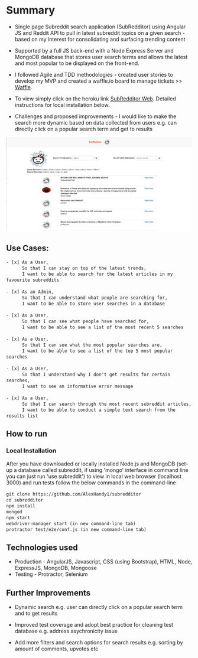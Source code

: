 Summary
=================

* Single page Subreddit search application (SubRedditor) using Angular JS and Reddit API to pull in latest subreddit topics on a given search - based on my interest for consolidating and surfacing trending content

* Supported by a full JS back-end with a Node Express Server and MongoDB database that stores user search terms and allows the latest and most popular to be displayed on the front-end.

* I followed Agile and TDD methodologies - created user stories to develop my MVP and created a waffle.io board to manage tickets >> [Waffle](https://waffle.io/AlexHandy1/subredditor).

* To view simply click on the heroku link [SubRedditor Web](https://subredditor.herokuapp.com/). Detailed instructions for local installation below.

* Challenges and proposed improvements - I would like to make the search more dynamic based on data collected from users e.g. can directly click on a popular search term and get to results

![SubRedditor - Example Search](https://github.com/AlexHandy1/subredditor/blob/master/public/img/SubRedditor.png)

Use Cases:
-------

```
- [x] As a User,
      So that I can stay on top of the latest trends,
      I want to be able to search for the latest articles in my favourite subreddits

- [x] As an Admin,
      So that I can understand what people are searching for,
      I want to be able to store user searches in a database

- [x] As a User,
      So that I can see what people have searched for,
      I want to be able to see a list of the most recent 5 searches

- [x] As a User,
      So that I can see what the most popular searches are,
      I want to be able to see a list of the top 5 most popular searches

- [x] As a User,
      So that I understand why I don't get results for certain searches,
      I want to see an informative error message

- [x] As a User,
      So that I can search through the most recent subreddit articles,
      I want to be able to conduct a simple text search from the results list

```

How to run
----

### Local Installation

After you have downloaded or locally installed Node.js and MongoDB (set-up a database called subreddit, if using 'mongo' interface in command line you can just run 'use subreddit') to view in local web browser (localhost 3000) and run tests follow the below commands in the command-line

```
git clone https://github.com/AlexHandy1/subredditor
cd subredditor
npm install
mongod
npm start
webdriver-manager start (in new command-line tab)
protractor test/e2e/conf.js (in new command-line tab)
```

Technologies used
----

* Production - AngularJS, Javascript, CSS (using Bootstrap), HTML, Node, ExpressJS, MongoDB, Mongoose
* Testing - Protractor, Selenium

Further Improvements
----

*  Dynamic search e.g. user can directly click on a popular search term and to get results

*  Improved test coverage and adopt best practice for cleaning test database e.g. address asychronicity issue

*  Add more filters and search options for search results e.g. sorting by amount of comments, upvotes etc